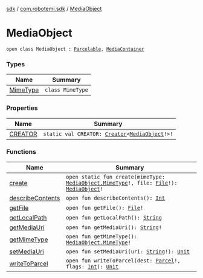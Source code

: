 [sdk](../../index.md) / [com.robotemi.sdk](../index.md) / [MediaObject](./index.md)

# MediaObject

`open class MediaObject : `[`Parcelable`](https://developer.android.com/reference/android/os/Parcelable.html)`, `[`MediaContainer`](../-media-container/index.md)

### Types

| Name | Summary |
|---|---|
| [MimeType](-mime-type/index.md) | `class MimeType` |

### Properties

| Name | Summary |
|---|---|
| [CREATOR](-c-r-e-a-t-o-r.md) | `static val CREATOR: `[`Creator`](https://developer.android.com/reference/android/os/Parcelable/Creator.html)`<`[`MediaObject`](./index.md)`!>!` |

### Functions

| Name | Summary |
|---|---|
| [create](create.md) | `open static fun create(mimeType: `[`MediaObject.MimeType`](-mime-type/index.md)`!, file: `[`File`](https://developer.android.com/reference/java/io/File.html)`!): `[`MediaObject`](./index.md)`!` |
| [describeContents](describe-contents.md) | `open fun describeContents(): `[`Int`](https://kotlinlang.org/api/latest/jvm/stdlib/kotlin/-int/index.html) |
| [getFile](get-file.md) | `open fun getFile(): `[`File`](https://developer.android.com/reference/java/io/File.html)`!` |
| [getLocalPath](get-local-path.md) | `open fun getLocalPath(): `[`String`](https://kotlinlang.org/api/latest/jvm/stdlib/kotlin/-string/index.html) |
| [getMediaUri](get-media-uri.md) | `open fun getMediaUri(): `[`String`](https://kotlinlang.org/api/latest/jvm/stdlib/kotlin/-string/index.html)`!` |
| [getMimeType](get-mime-type.md) | `open fun getMimeType(): `[`MediaObject.MimeType`](-mime-type/index.md)`!` |
| [setMediaUri](set-media-uri.md) | `open fun setMediaUri(uri: `[`String`](https://kotlinlang.org/api/latest/jvm/stdlib/kotlin/-string/index.html)`!): `[`Unit`](https://kotlinlang.org/api/latest/jvm/stdlib/kotlin/-unit/index.html) |
| [writeToParcel](write-to-parcel.md) | `open fun writeToParcel(dest: `[`Parcel`](https://developer.android.com/reference/android/os/Parcel.html)`!, flags: `[`Int`](https://kotlinlang.org/api/latest/jvm/stdlib/kotlin/-int/index.html)`): `[`Unit`](https://kotlinlang.org/api/latest/jvm/stdlib/kotlin/-unit/index.html) |

